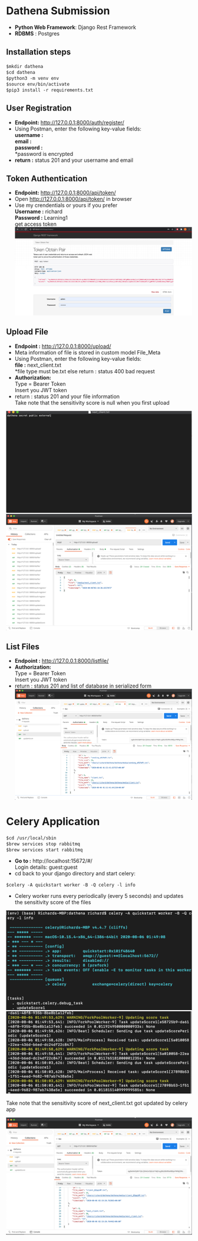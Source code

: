 # Dathena Submission
* **Python Web Framework**: Django Rest Framework
* **RDBMS** : Postgres

## Installation steps
```
$mkdir dathena
$cd dathena
$python3 -m venv env
$source env/bin/activate
$pip3 install -r requirements.txt
```

## User Registration
* **Endpoint:** http://127.0.0.1:8000/auth/register/ <br/>
* Using Postman, enter the following key-value fields: <br/>
**username :** <insert your username> <br/>
**email :** <insert your email> <br/>
**password :** <insert your password> <br/>
*password is encrypted <br/>
* **return :** status 201 and your username and email <br/>


## Token Authentication
* **Endpoint:** http://127.0.0.1:8000/api/token/ <br/>
* Open http://127.0.0.1:8000/api/token/ in browser <br/>
* Use my crendentials or yours if you prefer <br/>
**Username :** richard <br/>
**Password :** Learning1 <br/>
get access token <br/>
![alt text](https://github.com/savvyguru/dathena/blob/master/media/Screenshot%202020-08-06%20at%2010.04.06%20AM.png)

## Upload File
* **Endpoint :** http://127.0.0.1:8000/upload/ <br/>
* Meta information of file is stored in custom model File_Meta <br/>
* Using Postman, enter the following key-value fields: <br/>
**file :** next_client.txt <insert your file.txt> <br/>
*file type must be.txt else return : status 400 bad request <br/>
* **Authorization:** <br/>
Type = Bearer Token <br/>
Insert you JWT token <br/>
* return : status 201 and your file information <br/>
Take note that the sensitivity score is null when you first upload <br/>
  
![alt text](https://github.com/savvyguru/dathena/blob/master/media/Screenshot%202020-08-06%20at%2010.17.24%20AM.png)
![alt text](https://github.com/savvyguru/dathena/blob/master/media/Screenshot%202020-08-06%20at%2010.18.42%20AM.png)

  
## List Files
* **Endpoint :** http://127.0.0.1:8000/listfile/
* **Authorization:** <br/>
Type = Bearer Token <br/>
Insert you JWT token <br/>
* return : status 201 and list of database in serialized form <br/>
![alt text](https://github.com/savvyguru/dathena/blob/master/media/Screenshot%202020-08-06%20at%2010.05.10%20AM.png)

# Celery Application
```
$cd /usr/local/sbin
$brew services stop rabbitmq
$brew services start rabbitmq
```
* **Go to :** http://localhost:15672/#/ <br/>
Login details: guest:guest <br/>
* cd back to your django directory and start celery: <br/>
```
$celery -A quickstart worker -B -Q celery -l info
```
* Celery worker runs every periodically (every 5 seconds) and updates the sensitivity score of the files

![alt text](https://github.com/savvyguru/dathena/blob/master/media/Screenshot%202020-08-06%20at%209.49.19%20AM.png)
![alt text](https://github.com/savvyguru/dathena/blob/master/media/Screenshot%202020-08-06%20at%209.50.05%20AM.png)

Take note that the sensitivity score of next_client.txt got updated by celery app

![alt text](https://github.com/savvyguru/dathena/blob/master/media/Screenshot%202020-08-06%20at%2010.19.26%20AM.png)

